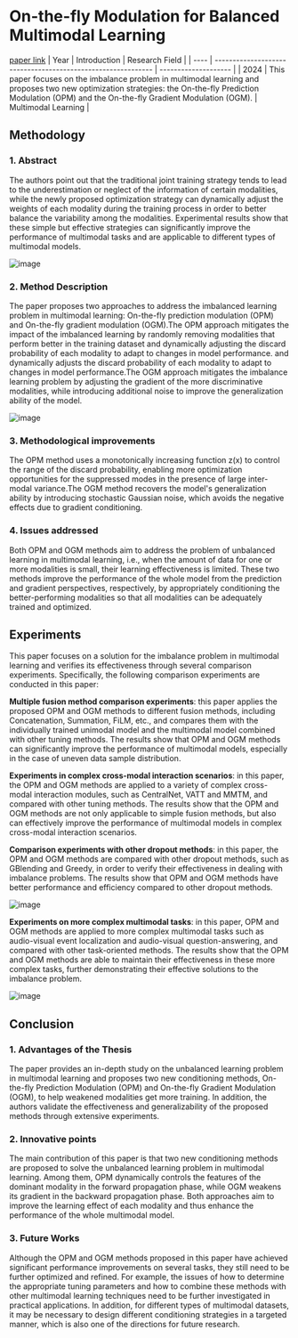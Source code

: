 # On-the-fly Modulation for Balanced Multimodal Learning
[paper link](https://arxiv.org/pdf/2410.11582) 
| Year | Introduction                                                         | Research Field                 |
| ---- | ------------------------------------------------------------ | -------------------- |
| 2024 |  This paper focuses on the imbalance problem in multimodal learning and proposes two new optimization strategies: the On-the-fly Prediction Modulation (OPM) and the On-the-fly Gradient Modulation (OGM).         | Multimodal Learning         |

## Methodology

### 1. Abstract
The authors point out that the traditional joint training strategy tends to lead to the underestimation or neglect of the information of certain modalities, while the newly proposed optimization strategy can dynamically adjust the weights of each modality during the training process in order to better balance the variability among the modalities. Experimental results show that these simple but effective strategies can significantly improve the performance of multimodal tasks and are applicable to different types of multimodal models.

![image](https://github.com/user-attachments/assets/ceaed047-3655-499c-b86e-0be3c284bdf0)

### 2. Method Description 
The paper proposes two approaches to address the imbalanced learning problem in multimodal learning: On-the-fly prediction modulation (OPM) and On-the-fly gradient modulation (OGM).The OPM approach mitigates the impact of the imbalanced learning by randomly removing modalities that perform better in the training dataset and dynamically adjusting the discard probability of each modality to adapt to changes in model performance. and dynamically adjusts the discard probability of each modality to adapt to changes in model performance.The OGM approach mitigates the imbalance learning problem by adjusting the gradient of the more discriminative modalities, while introducing additional noise to improve the generalization ability of the model.

![image](https://github.com/user-attachments/assets/97c7b9b5-d9b8-486f-a49b-68a8d35592f5)

### 3.  Methodological improvements
The OPM method uses a monotonically increasing function z(x) to control the range of the discard probability, enabling more optimization opportunities for the suppressed modes in the presence of large inter-modal variance.The OGM method recovers the model's generalization ability by introducing stochastic Gaussian noise, which avoids the negative effects due to gradient conditioning.

### 4. Issues addressed 
Both OPM and OGM methods aim to address the problem of unbalanced learning in multimodal learning, i.e., when the amount of data for one or more modalities is small, their learning effectiveness is limited. These two methods improve the performance of the whole model from the prediction and gradient perspectives, respectively, by appropriately conditioning the better-performing modalities so that all modalities can be adequately trained and optimized.

## Experiments
This paper focuses on a solution for the imbalance problem in multimodal learning and verifies its effectiveness through several comparison experiments. Specifically, the following comparison experiments are conducted in this paper:

**Multiple fusion method comparison experiments**: this paper applies the proposed OPM and OGM methods to different fusion methods, including Concatenation, Summation, FiLM, etc., and compares them with the individually trained unimodal model and the multimodal model combined with other tuning methods. The results show that OPM and OGM methods can significantly improve the performance of multimodal models, especially in the case of uneven data sample distribution.

**Experiments in complex cross-modal interaction scenarios**: in this paper, the OPM and OGM methods are applied to a variety of complex cross-modal interaction modules, such as CentralNet, VATT and MMTM, and compared with other tuning methods. The results show that the OPM and OGM methods are not only applicable to simple fusion methods, but also can effectively improve the performance of multimodal models in complex cross-modal interaction scenarios.

**Comparison experiments with other dropout methods**: in this paper, the OPM and OGM methods are compared with other dropout methods, such as GBlending and Greedy, in order to verify their effectiveness in dealing with imbalance problems. The results show that OPM and OGM methods have better performance and efficiency compared to other dropout methods.

![image](https://github.com/user-attachments/assets/361539d3-0fc4-45d0-8c8a-3b6d09db9e0e)

**Experiments on more complex multimodal tasks**: in this paper, OPM and OGM methods are applied to more complex multimodal tasks such as audio-visual event localization and audio-visual question-answering, and compared with other task-oriented methods. The results show that the OPM and OGM methods are able to maintain their effectiveness in these more complex tasks, further demonstrating their effective solutions to the imbalance problem.  

![image](https://github.com/user-attachments/assets/27955b9e-b238-4abe-9b66-d93d299886cb)

## Conclusion

### 1. Advantages of the Thesis
The paper provides an in-depth study on the unbalanced learning problem in multimodal learning and proposes two new conditioning methods, On-the-fly Prediction Modulation (OPM) and On-the-fly Gradient Modulation (OGM), to help weakened modalities get more training. In addition, the authors validate the effectiveness and generalizability of the proposed methods through extensive experiments.

### 2. Innovative points
The main contribution of this paper is that two new conditioning methods are proposed to solve the unbalanced learning problem in multimodal learning. Among them, OPM dynamically controls the features of the dominant modality in the forward propagation phase, while OGM weakens its gradient in the backward propagation phase. Both approaches aim to improve the learning effect of each modality and thus enhance the performance of the whole multimodal model. 

### 3. Future Works
Although the OPM and OGM methods proposed in this paper have achieved significant performance improvements on several tasks, they still need to be further optimized and refined. For example, the issues of how to determine the appropriate tuning parameters and how to combine these methods with other multimodal learning techniques need to be further investigated in practical applications. In addition, for different types of multimodal datasets, it may be necessary to design different conditioning strategies in a targeted manner, which is also one of the directions for future research.   

